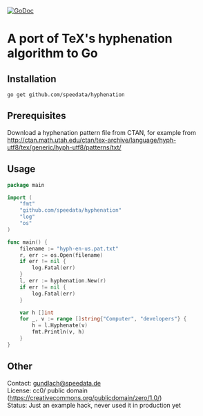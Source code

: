 [![GoDoc](https://godoc.org/github.com/speedata/hyphenation?status.svg)](https://godoc.org/github.com/speedata/hyphenation)


A port of TeX's hyphenation algorithm to Go
===========================================

Installation
------------

    go get github.com/speedata/hyphenation


Prerequisites
-------------

Download a hyphenation pattern file from CTAN, for example from <http://ctan.math.utah.edu/ctan/tex-archive/language/hyph-utf8/tex/generic/hyph-utf8/patterns/txt/>

Usage
-----

````go
package main

import (
	"fmt"
	"github.com/speedata/hyphenation"
	"log"
	"os"
)

func main() {
	filename := "hyph-en-us.pat.txt"
	r, err := os.Open(filename)
	if err != nil {
		log.Fatal(err)
	}
	l, err := hyphenation.New(r)
	if err != nil {
		log.Fatal(err)
	}

	var h []int
	for _, v := range []string{"Computer", "developers"} {
		h = l.Hyphenate(v)
		fmt.Println(v, h)
	}
}
````

Other
------
Contact: gundlach@speedata.de<br>
License: cc0/ public domain (https://creativecommons.org/publicdomain/zero/1.0/)<br>
Status: Just an example hack, never used it in production yet
